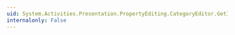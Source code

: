 ```yaml
---
uid: System.Activities.Presentation.PropertyEditing.CategoryEditor.GetImage(System.Windows.Size)
internalonly: False
---
```

